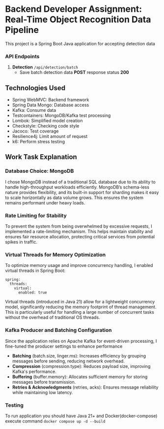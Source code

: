 # Backend Developer Assignment: Real-Time Object Recognition Data Pipeline

This project is a Spring Boot Java application for accepting detection data


### API Endpoints

1. **Detection** <code>/api/detection/batch</code>
     * Save batch detection data **POST** response status **200**
   
## Technologies Used

* Spring WebMVC: Backend framework
* Spring Data Mongo: Database access
* Kafka: Consume data
* Testcontainers: MongoDB/Kafka test processing
* Lombok: Simplified model creation
* Checkstyle: Checking code style
* Jacoco: Test coverage
* Resilience4j: Limit amount of request
* k6: Perform stress testing

## Work Task Explanation

### Database Choice: MongoDB
I chose MongoDB instead of a traditional SQL database due to its ability to handle high-throughput workloads efficiently.
MongoDB’s schema-less nature provides flexibility, and its built-in support for sharding makes it easy to scale horizontally as data volume grows.
This ensures the system remains performant under heavy loads.

### Rate Limiting for Stability
To prevent the system from being overwhelmed by excessive requests,
I implemented a rate-limiting mechanism. This helps maintain stability and ensures fair resource allocation, protecting critical services from potential spikes in traffic.

### Virtual Threads for Memory Optimization
To optimize memory usage and improve concurrency handling, I enabled virtual threads in Spring Boot:
````
spring:
  threads:
    virtual:
      enabled: true
````

Virtual threads (introduced in Java 21) allow for a lightweight concurrency model, significantly reducing the memory footprint of thread management.
This is particularly useful for handling a large number of concurrent tasks without the overhead of traditional OS threads.

### Kafka Producer and Batching Configuration
Since the application relies on Apache Kafka for event-driven processing, I fine-tuned the producer settings to enhance performance
* <b>Batching</b> (batch.size, linger.ms): Increases efficiency by grouping messages before sending, reducing network overhead.
* <b>Compression</b> (compression.type): Reduces payload size, improving Kafka's performance.
* <b>Buffering</b> (buffer.memory): Allocates sufficient memory for storing messages before transmission.
* <b>Retries & Acknowledgments</b> (retries, acks): Ensures message reliability while maintaining low latency.

### Testing

To run application you should have Java 21+ and Docker(docker-compose)
execute command `docker compose up -d --build` 